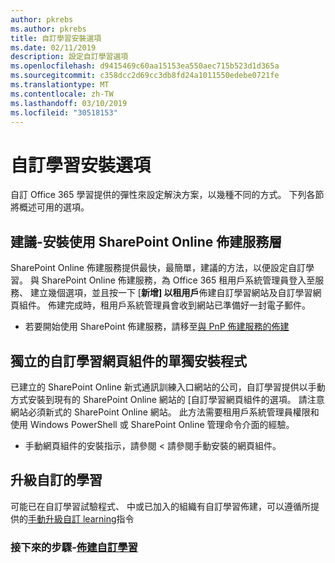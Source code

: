 ```yaml
---
author: pkrebs
ms.author: pkrebs
title: 自訂學習安裝選項
ms.date: 02/11/2019
description: 設定自訂學習選項
ms.openlocfilehash: d9415469c60aa15153ea550aec715b523d1d365a
ms.sourcegitcommit: c358dcc2d69cc3db8fd24a1011550edebe0721fe
ms.translationtype: MT
ms.contentlocale: zh-TW
ms.lasthandoff: 03/10/2019
ms.locfileid: "30518153"
---
```

# <a name="custom-learning-setup-options"></a>自訂學習安裝選項
自訂 Office 365 學習提供的彈性來設定解決方案，以幾種不同的方式。 下列各節將概述可用的選項。

## <a name="recommended---setup-using-the-sharepoint-online-provisioning-service--"></a>建議-安裝使用 SharePoint Online 佈建服務層 
SharePoint Online 佈建服務提供最快，最簡單，建議的方法，以便設定自訂學習。 與 SharePoint Online 佈建服務，為 Office 365 租用戶系統管理員登入至服務、 建立幾個選項，並且按一下 [**新增] 以租用戶**佈建自訂學習網站及自訂學習網頁組件。 佈建完成時，租用戶系統管理員會收到網站已準備好一封電子郵件。 

- 若要開始使用 SharePoint 佈建服務，請移至[與 PnP 佈建服務的佈建](custom_provision.md)   

## <a name="stand-alone-setup-of-the-custom-learning-web-part"></a>獨立的自訂學習網頁組件的單獨安裝程式
已建立的 SharePoint Online 新式通訊訓練入口網站的公司，自訂學習提供以手動方式安裝到現有的 SharePoint Online 網站的 [自訂學習網頁組件的選項。 請注意網站必須新式的 SharePoint Online 網站。 此方法需要租用戶系統管理員權限和使用 Windows PowerShell 或 SharePoint Online 管理命令介面的經驗。 

- 手動網頁組件的安裝指示，請參閱 < 請參閱<b0>手動安裝的網頁組件</b0>。 

## <a name="upgrade-custom-learning"></a>升級自訂的學習
可能已在自訂學習試驗程式、 中或已加入的組織有自訂學習佈建，可以遵循所提供的[手動升級自訂 learning](custom_upgrade.md)指令    

### <a name="next-steps---provision-custom-learningcustomprovisionmd"></a>接下來的步驟-[佈建自訂學習](custom_provision.md)
